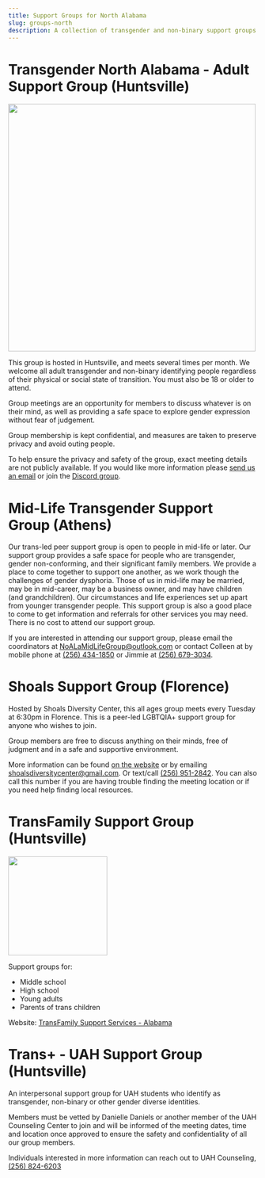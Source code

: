 ```yaml
---
title: Support Groups for North Alabama
slug: groups-north
description: A collection of transgender and non-binary support groups from northern Alabama
---
```


# Transgender North Alabama - Adult Support Group (Huntsville)

<img src="/extra_static/trans_north_al_logo.png" width="500" />

This group is hosted in Huntsville, and meets several times per month. We
welcome all adult transgender and non-binary identifying people regardless of
their physical or social state of transition. You must also be 18 or older to
attend.

Group meetings are an opportunity for members to discuss whatever is on their
mind, as well as providing a safe space to explore gender expression without
fear of judgement.

Group membership is kept confidential, and measures are taken to preserve privacy
and avoid outing people.

To help ensure the privacy and safety of the group, exact meeting details are
not publicly available. If you would like more information please [send us an
email][tna-email] or join the [Discord group][tna-discord].

# Mid-Life Transgender Support Group (Athens)

Our trans-led peer support group is open to people in mid-life or later. Our
support group provides a safe space for people who are transgender, gender
non-conforming, and their significant family members. We provide a place to
come together to support one another, as we work though the challenges of
gender dysphoria. Those of us in mid-life may be married, may be in mid-career,
may be a business owner, and may have children (and grandchildren). Our
circumstances and life experiences set up apart from younger transgender
people. This support group is also a good place to come to get information and
referrals for other services you may need. There is no cost to attend our
support group.

If you are interested in attending our support group, please email the
coordinators at [NoALaMidLifeGroup@outlook.com][mid-email] or contact Colleen
at by mobile phone at [(256) 434-1850](tel:256-434-1850) or Jimmie at [(256)
679-3034](tel:256-679-3034).

# Shoals Support Group (Florence)

Hosted by Shoals Diversity Center, this all ages group meets every Tuesday at
6:30pm in Florence. This is a peer-led LGBTQIA+ support group for anyone who
wishes to join. 

Group members are free to discuss anything on their minds, free of judgment and
in a safe and supportive environment. 

More information can be found [on the website][shoals] or by emailing
[shoalsdiversitycenter@gmail.com][shoals-email]. Or text/call [(256)
951-2842](tel:256-951-2842). You can also call this number if you are having
trouble finding the meeting location or if you need help finding local
resources.

# TransFamily Support Group (Huntsville)

[<img src="/extra_static/transfamily.jpg" width="200" />][transfam]

Support groups for:

 - Middle school
 - High school
 - Young adults
 - Parents of trans children

Website: [TransFamily Support Services - Alabama][transfam]

# Trans+ - UAH Support Group (Huntsville)

An interpersonal support group for UAH students who identify as transgender,
non-binary or other gender diverse identities.

Members must be vetted by Danielle Daniels or another member of the UAH
Counseling Center to join and will be informed of the meeting dates, time and
location once approved to ensure the safety and confidentiality of all our
group members.

Individuals interested in more information can reach out to UAH Counseling,
[(256) 824-6203](tel:256-824-6203)

[transfam]: https://transfamilysos.org/alabamachapter/
[mid-email]: mailto:NoALaMidLifeGroup@outlook.com
[tna-discord]: https://discord.gg/3a9uxjwvbd
[tna-email]: mailto:membership@altgo.us
[shoals]: https://www.shoalsdiversitycenter.org/
[shoals-email]: mailto:shoalsdiversitycenter@gmail.com
